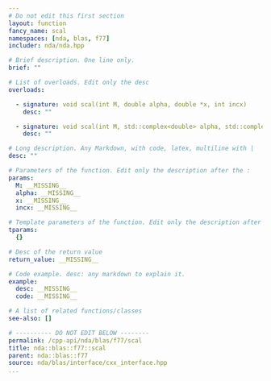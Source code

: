 ```yaml
---
# Do not edit this first section
layout: function
fancy_name: scal
namespaces: [nda, blas, f77]
includer: nda/nda.hpp

# Brief description. One line only.
brief: ""

# List of overloads. Edit only the desc
overloads:

  - signature: void scal(int M, double alpha, double *x, int incx)
    desc: ""

  - signature: void scal(int M, std::complex<double> alpha, std::complex<double> *x, int incx)
    desc: ""

# Long description. Any Markdown, with code, latex, multiline with |
desc: ""

# Parameters of the function. Edit only the description after the :
params:
  M: __MISSING__
  alpha: __MISSING__
  x: __MISSING__
  incx: __MISSING__

# Template parameters of the function. Edit only the description after the :
tparams:
  {}

# Desc of the return value
return_value: __MISSING__

# Code example. desc: any markdown to explain it.
example:
  desc: __MISSING__
  code: __MISSING__

# A list of related functions/classes
see-also: []

# ---------- DO NOT EDIT BELOW --------
permalink: /cpp-api/nda/blas/f77/scal
title: nda::blas::f77::scal
parent: nda::blas::f77
source: nda/blas/interface/cxx_interface.hpp
...
```


